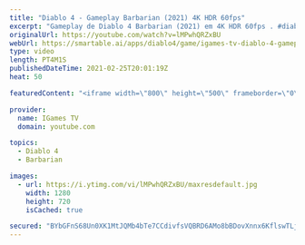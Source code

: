 ```yaml
---
title: "Diablo 4 - Gameplay Barbarian (2021) 4K HDR 60fps"
excerpt: "Gameplay de Diablo 4 Barbarian (2021) em 4K HDR 60fps . #diablo4 #diabloIV #barbarian Novo Trailers 2021! Novo Games 2021! Inscreva se no IGames TV ..."
originalUrl: https://youtube.com/watch?v=lMPwhQRZxBU
webUrl: https://smartable.ai/apps/diablo4/game/igames-tv-diablo-4-gameplay-barbarian-2021-4k-hdr-60fps/
type: video
length: PT4M1S
publishedDateTime: 2021-02-25T20:01:19Z
heat: 50

featuredContent: "<iframe width=\"800\" height=\"500\" frameborder=\"0\" src=\"https://www.youtube.com/embed/lMPwhQRZxBU\" allow=\"accelerometer; autoplay; encrypted-media; gyroscope; picture-in-picture\" allowfullscreen></iframe>"

provider:
  name: IGames TV
  domain: youtube.com

topics:
  - Diablo 4
  - Barbarian

images:
  - url: https://i.ytimg.com/vi/lMPwhQRZxBU/maxresdefault.jpg
    width: 1280
    height: 720
    isCached: true

secured: "BYbGFnS68Un0XK1MtJQMb4bTe7CCdivfsVQBRD6AMo8bBDovXnnx6KflswTLj/wzN8yd+pTOU7x1lTOy3xv8aLFr1ul1saO1Gm8q55WR9rcK/MAqkIetL2txnkhiNs8kcAD1JHNWWirYvyDEaJEHozcck6OvzImwBNvTOah45aNKT7tKBGeXGWo7okbqmSi6/SOj9UmJjopM6GsoHrmn9KyQPwsIi+YdNNb7uMYqH9ff8zddqkCzOvN7WPEKHD6pCw9rvuA6vxW/piqlRg0JjcwTHWXNR5tTixOF8nbk55hzsvNxDg6ghKgPCE2Z7PKJBorCvilc96u7flJA+mZjlHWwAuVxppVLkAi9NzmYzdIeGZ0J3L1y8wqaWzYAPkNi3UZmtGaBjrtsDe1N2F1s5MkoHPyKEI9Jc46JnLIy3co=;v+ynPlGh1M9ikPOo624aMA=="
---
```


